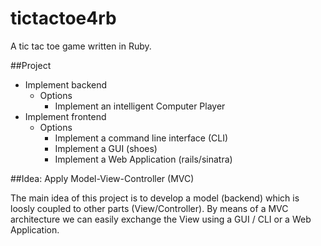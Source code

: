 tictactoe4rb
============

A tic tac toe game written in Ruby.

##Project

* Implement backend
  * Options
    * Implement an intelligent Computer Player 
* Implement frontend 
  * Options 
    * Implement a command line interface (CLI)
    * Implement a GUI (shoes)
    * Implement a Web Application (rails/sinatra)

 
##Idea: Apply Model-View-Controller (MVC)

The main idea of this project is to develop a model (backend) which is loosly coupled to other parts (View/Controller). By means of a MVC architecture we can easily exchange the View using a GUI / CLI or a Web Application.


